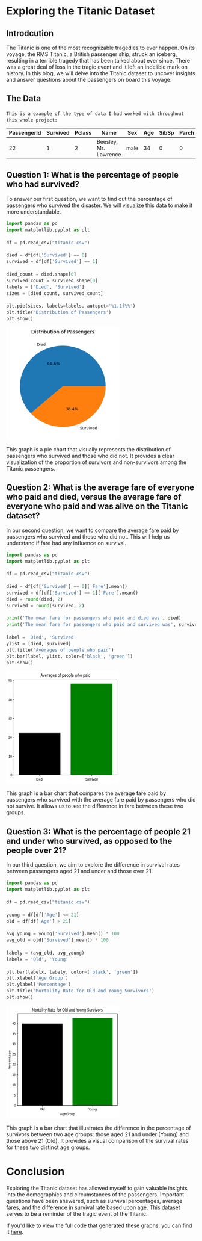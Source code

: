 # Exploring the Titanic Dataset


## **Introdcution**

The Titanic is one of the most recognizable tragedies to ever happen. On its voyage, the RMS Titanic, a British passenger ship, struck an iceberg, resulting in a terrible tragedy that has been talked about ever since. There was a great deal of loss in the tragic event and it left an indelible mark on history. In this blog, we will delve into the Titanic dataset to uncover insights and answer  questions about the passengers on board this voyage.


## **The Data**

``This is a example of the type of data I had worked with throughout this whole project:``


| PassengerId | Survived | Pclass | Name | Sex | Age | SibSp | Parch | Ticket | Fare | Cabin | Embarked 
|------------|----------|--------|------|-----|-----|-------|-------|--------|------|-------|----------|
| 22 | 1 | 2 | Beesley, Mr. Lawrence | male | 34  | 0 | 0 | 248698 | 13 | D56 | S |
## **Question 1: What is the percentage of people who had survived?**

To answer our first question, we want to find out the percentage of passengers who survived the disaster. We will visualize this data to make it more understandable.

```python
import pandas as pd
import matplotlib.pyplot as plt

df = pd.read_csv("titanic.csv")

died = df[df['Survived'] == 0]
survived = df[df['Survived'] == 1]

died_count = died.shape[0]
survived_count = survived.shape[0]
labels = ['Died', 'Survived']
sizes = [died_count, survived_count]

plt.pie(sizes, labels=labels, autopct='%1.1f%%')
plt.title('Distribution of Passengers')
plt.show()
```
<img src="../assets/download.png" width="300" height="300">

This graph is a pie chart that visually represents the distribution of passengers who survived and those who did not. It provides a clear visualization of the proportion of survivors and non-survivors among the Titanic passengers.

## **Question 2: What is the average fare of everyone who paid and died, versus the average fare of everyone who paid and was alive on the Titanic dataset?**

In our second question, we want to compare the average fare paid by passengers who survived and those who did not. This will help us understand if fare had any influence on survival.

```python
import pandas as pd
import matplotlib.pyplot as plt

df = pd.read_csv("titanic.csv")

died = df[df['Survived'] == 0]['Fare'].mean()
survived = df[df['Survived'] == 1]['Fare'].mean()
died = round(died, 2)
survived = round(survived, 2)

print('The mean fare for passengers who paid and died was', died)
print('The mean fare for passengers who paid and survived was', survived)

label = 'Died', 'Survived'
ylist = [died, survived]
plt.title('Averages of people who paid')
plt.bar(label, ylist, color=['black', 'green'])
plt.show()
```
<img src="../assets/download1.png" width="300" height="300">

This graph is a bar chart that compares the average fare paid by passengers who survived with the average fare paid by passengers who did not survive. It allows us to see the difference in fare between these two groups.

## **Question 3: What is the percentage of people 21 and under who survived, as opposed to the people over 21?**

In our third question, we aim to explore the difference in survival rates between passengers aged 21 and under and those over 21.

```python
import pandas as pd
import matplotlib.pyplot as plt

df = pd.read_csv("titanic.csv")

young = df[df['Age'] <= 21]
old = df[df['Age'] > 21]

avg_young = young['Survived'].mean() * 100
avg_old = old['Survived'].mean() * 100

labely = (avg_old, avg_young)
labelx = 'Old', 'Young'

plt.bar(labelx, labely, color=['black', 'green'])
plt.xlabel('Age Group')
plt.ylabel('Percentage')
plt.title('Mortality Rate for Old and Young Survivors')
plt.show()

```
<img src="../assets/download2.png" width="300" height="300">

This graph is a bar chart that illustrates the difference in the percentage of survivors between two age groups: those aged 21 and under (Young) and those above 21 (Old). It provides a visual comparison of the survival rates for these two distinct age groups.
##

# Conclusion

Exploring the Titanic dataset has allowed myself to gain valuable insights into the demographics and circumstances of the passengers. Important questions have been answered, such as survival percentages, average fares, and the difference in survival rate based upon age. This dataset serves to be a reminder of the tragic event of the Titanic.


If you'd like to view the full code that generated these graphs, you can find it [here](https://github.com/KaiSteamCenter/Unit2-Python/blob/main/titanicDataset.ipynb).